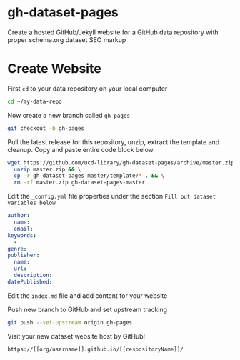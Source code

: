 # gh-dataset-pages
Create a hosted GitHub/Jekyll website for a GitHub data repository with proper schema.org dataset SEO markup

# Create Website

First ```cd``` to your data repository on your local computer

```bash
cd ~/my-data-repo
```

Now create a new branch called ```gh-pages```

```bash
git checkout -b gh-pages
```

Pull the latest release for this repository, unzip, extract the template and cleanup.
Copy and paste entire code block below.

```bash
wget https://github.com/ucd-library/gh-dataset-pages/archive/master.zip && \
  unzip master.zip && \
  cp -r gh-dataset-pages-master/template/* . && \
  rm -rf master.zip gh-dataset-pages-master
```

Edit the ```_config.yml``` file properties under the section ```Fill out dataset variables below```

```yaml
author:
  name: 
  email: 
keywords:
  - 
genre:
publisher:
  name: 
  url: 
  description: 
datePublished: 
```

Edit the ```index.md``` file and add content for your website

Push new branch to GitHub and set upstream tracking

```bash
git push --set-upstream origin gh-pages
```

Visit your new dataset website host by GitHub!

```bash
https://[[org/username]].github.io/[[respositoryName]]/
```